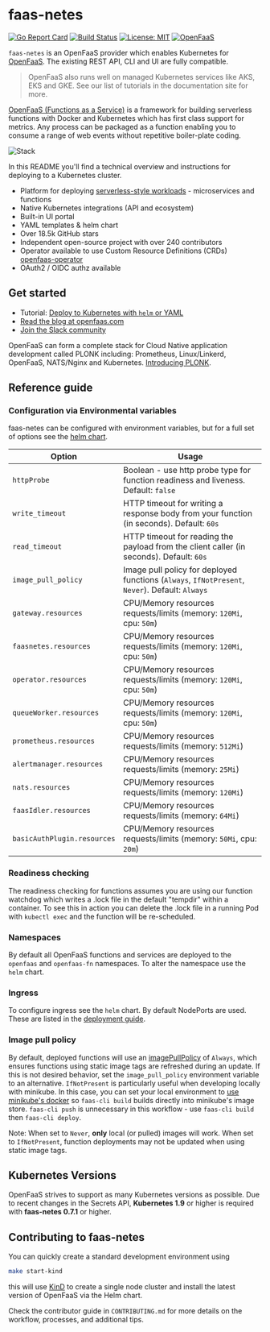 faas-netes
===========

[![Go Report Card](https://goreportcard.com/badge/github.com/openfaas/faas-netes)](https://goreportcard.com/report/github.com/openfaas/faas-netes) [![Build Status](https://travis-ci.org/openfaas/faas-netes.svg?branch=master)](https://travis-ci.org/openfaas/faas-netes)
[![License: MIT](https://img.shields.io/badge/License-MIT-yellow.svg)](https://opensource.org/licenses/MIT)
[![OpenFaaS](https://img.shields.io/badge/openfaas-serverless-blue.svg)](https://www.openfaas.com)

`faas-netes` is an OpenFaaS provider which enables Kubernetes for [OpenFaaS](https://github.com/openfaas/faas). The existing REST API, CLI and UI are fully compatible.

> OpenFaaS also runs well on managed Kubernetes services like AKS, EKS and GKE. See our list of tutorials in the documentation site for more.

[OpenFaaS (Functions as a Service)](https://github.com/openfaas/faas) is a framework for building serverless functions with Docker and Kubernetes which has first class support for metrics. Any process can be packaged as a function enabling you to consume a range of web events without repetitive boiler-plate coding.

![Stack](https://camo.githubusercontent.com/08bc7c0c4f882ef5eadaed797388b27b1a3ca056/68747470733a2f2f7062732e7477696d672e636f6d2f6d656469612f4446726b46344e586f41414a774e322e6a7067)

In this README you'll find a technical overview and instructions for deploying to a Kubernetes cluster. 

* Platform for deploying [serverless-style workloads](https://docs.openfaas.com/reference/workloads/) - microservices and functions
* Native Kubernetes integrations (API and ecosystem)
* Built-in UI portal
* YAML templates & helm chart
* Over 18.5k GitHub stars
* Independent open-source project with over 240 contributors
* Operator available to use Custom Resource Definitions (CRDs) [openfaas-operator](https://github.com/openfaas-incubator/openfaas-operator/)
* OAuth2 / OIDC authz available

## Get started

* Tutorial: [Deploy to Kubernetes with `helm` or YAML](https://docs.openfaas.com/deployment)
* [Read the blog at openfaas.com](https://www.openfaas.com/blog/)
* [Join the Slack community](https://docs.openfaas.com/community)

OpenFaaS can form a complete stack for Cloud Native application development called PLONK including: Prometheus, Linux/Linkerd, OpenFaaS, NATS/Nginx and Kubernetes. [Introducing PLONK](https://www.openfaas.com/blog/plonk-stack/).

## Reference guide

### Configuration via Environmental variables

faas-netes can be configured with environment variables, but for a full set of options see the [helm chart](./chart/openfaas/).

| Option              | Usage                                                                                           |
|---------------------|-------------------------------------------------------------------------------------------------|
| `httpProbe`         | Boolean - use http probe type for function readiness and liveness. Default: `false`             |
| `write_timeout`     | HTTP timeout for writing a response body from your function (in seconds). Default: `60s`        |
| `read_timeout`      | HTTP timeout for reading the payload from the client caller (in seconds). Default: `60s`        |
| `image_pull_policy` | Image pull policy for deployed functions (`Always`, `IfNotPresent`, `Never`).  Default: `Always` |
| `gateway.resources`        | CPU/Memory resources requests/limits (memory: `120Mi`, cpu: `50m`) |
| `faasnetes.resources`      | CPU/Memory resources requests/limits (memory: `120Mi`, cpu: `50m`) |
| `operator.resources`       | CPU/Memory resources requests/limits (memory: `120Mi`, cpu: `50m`) |
| `queueWorker.resources`    | CPU/Memory resources requests/limits (memory: `120Mi`, cpu: `50m`) |
| `prometheus.resources`     | CPU/Memory resources requests/limits (memory: `512Mi`)             |
| `alertmanager.resources`   | CPU/Memory resources requests/limits (memory: `25Mi`)              |
| `nats.resources`           | CPU/Memory resources requests/limits (memory: `120Mi`)             |
| `faasIdler.resources`      | CPU/Memory resources requests/limits (memory: `64Mi`)              |
| `basicAuthPlugin.resources`| CPU/Memory resources requests/limits (memory: `50Mi`, cpu: `20m`)  |

### Readiness checking

The readiness checking for functions assumes you are using our function watchdog which writes a .lock file in the default "tempdir" within a container. To see this in action you can delete the .lock file in a running Pod with `kubectl exec` and the function will be re-scheduled.

### Namespaces

By default all OpenFaaS functions and services are deployed to the `openfaas` and `openfaas-fn` namespaces. To alter the namespace use the `helm` chart.

### Ingress

To configure ingress see the `helm` chart. By default NodePorts are used. These are listed in the [deployment guide](https://docs.openfaas.com/deployment).

### Image pull policy

By default, deployed functions will use an [imagePullPolicy](https://kubernetes.io/docs/concepts/containers/images/#updating-images) of `Always`, which ensures functions using static image tags are refreshed during an update.
If this is not desired behavior, set the `image_pull_policy` environment variable to an alternative.  `IfNotPresent` is particularly useful when developing locally with minikube.
In this case, you can set your local environment to [use minikube's docker](https://kubernetes.io/docs/getting-started-guides/minikube/#reusing-the-docker-daemon) so `faas-cli build` builds directly into minikube's image store.
`faas-cli push` is unnecessary in this workflow - use `faas-cli build` then `faas-cli deploy`.

Note: When set to `Never`, **only** local (or pulled) images will work.  When set to `IfNotPresent`, function deployments may not be updated when using static image tags.

## Kubernetes Versions
OpenFaaS strives to support as many Kubernetes versions as possible. Due to recent changes in the Secrets API, **Kubernetes 1.9** or higher is required with **faas-netes 0.7.1** or higher.

## Contributing to faas-netes

You can quickly create a standard development environment using

```sh
make start-kind
```

this will use [KinD](https://github.com/kubernetes-sigs/kind) to create a single node cluster and install the latest version of OpenFaaS via the Helm chart.

Check the contributor guide in `CONTRIBUTING.md` for more details on the workflow, processes, and additional tips.
